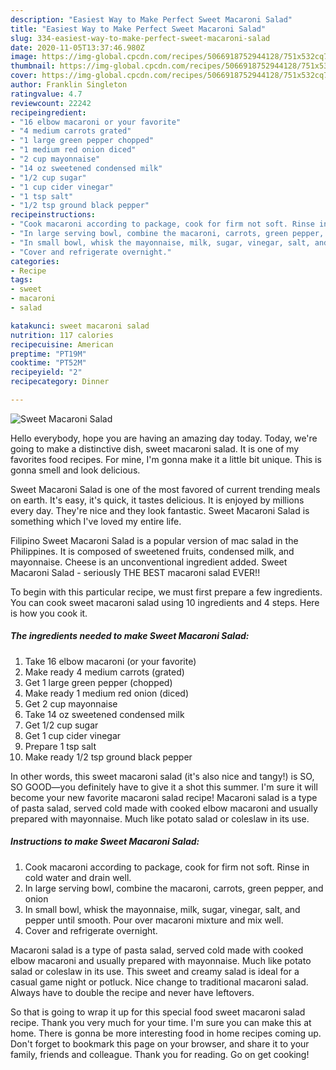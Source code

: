 ```yaml
---
description: "Easiest Way to Make Perfect Sweet Macaroni Salad"
title: "Easiest Way to Make Perfect Sweet Macaroni Salad"
slug: 334-easiest-way-to-make-perfect-sweet-macaroni-salad
date: 2020-11-05T13:37:46.980Z
image: https://img-global.cpcdn.com/recipes/5066918752944128/751x532cq70/sweet-macaroni-salad-recipe-main-photo.jpg
thumbnail: https://img-global.cpcdn.com/recipes/5066918752944128/751x532cq70/sweet-macaroni-salad-recipe-main-photo.jpg
cover: https://img-global.cpcdn.com/recipes/5066918752944128/751x532cq70/sweet-macaroni-salad-recipe-main-photo.jpg
author: Franklin Singleton
ratingvalue: 4.7
reviewcount: 22242
recipeingredient:
- "16 elbow macaroni or your favorite"
- "4 medium carrots grated"
- "1 large green pepper chopped"
- "1 medium red onion diced"
- "2 cup mayonnaise"
- "14 oz sweetened condensed milk"
- "1/2 cup sugar"
- "1 cup cider vinegar"
- "1 tsp salt"
- "1/2 tsp ground black pepper"
recipeinstructions:
- "Cook macaroni according to package, cook for firm not soft. Rinse in cold water and drain well."
- "In large serving bowl, combine the macaroni, carrots, green pepper, and onion"
- "In small bowl, whisk the mayonnaise, milk, sugar, vinegar, salt, and pepper until smooth. Pour over macaroni mixture and mix well."
- "Cover and refrigerate overnight."
categories:
- Recipe
tags:
- sweet
- macaroni
- salad

katakunci: sweet macaroni salad 
nutrition: 117 calories
recipecuisine: American
preptime: "PT19M"
cooktime: "PT52M"
recipeyield: "2"
recipecategory: Dinner

---
```



![Sweet Macaroni Salad](https://img-global.cpcdn.com/recipes/5066918752944128/751x532cq70/sweet-macaroni-salad-recipe-main-photo.jpg)

Hello everybody, hope you are having an amazing day today. Today, we're going to make a distinctive dish, sweet macaroni salad. It is one of my favorites food recipes. For mine, I'm gonna make it a little bit unique. This is gonna smell and look delicious.

Sweet Macaroni Salad is one of the most favored of current trending meals on earth. It's easy, it's quick, it tastes delicious. It is enjoyed by millions every day. They're nice and they look fantastic. Sweet Macaroni Salad is something which I've loved my entire life.

Filipino Sweet Macaroni Salad is a popular version of mac salad in the Philippines. It is composed of sweetened fruits, condensed milk, and mayonnaise. Cheese is an unconventional ingredient added. Sweet Macaroni Salad - seriously THE BEST macaroni salad EVER!!


To begin with this particular recipe, we must first prepare a few ingredients. You can cook sweet macaroni salad using 10 ingredients and 4 steps. Here is how you cook it.

<!--inarticleads1-->

##### The ingredients needed to make Sweet Macaroni Salad:

1. Take 16 elbow macaroni (or your favorite)
1. Make ready 4 medium carrots (grated)
1. Get 1 large green pepper (chopped)
1. Make ready 1 medium red onion (diced)
1. Get 2 cup mayonnaise
1. Take 14 oz sweetened condensed milk
1. Get 1/2 cup sugar
1. Get 1 cup cider vinegar
1. Prepare 1 tsp salt
1. Make ready 1/2 tsp ground black pepper


In other words, this sweet macaroni salad (it&#39;s also nice and tangy!) is SO, SO GOOD—you definitely have to give it a shot this summer. I&#39;m sure it will become your new favorite macaroni salad recipe! Macaroni salad is a type of pasta salad, served cold made with cooked elbow macaroni and usually prepared with mayonnaise. Much like potato salad or coleslaw in its use. 

<!--inarticleads2-->

##### Instructions to make Sweet Macaroni Salad:

1. Cook macaroni according to package, cook for firm not soft. Rinse in cold water and drain well.
1. In large serving bowl, combine the macaroni, carrots, green pepper, and onion
1. In small bowl, whisk the mayonnaise, milk, sugar, vinegar, salt, and pepper until smooth. Pour over macaroni mixture and mix well.
1. Cover and refrigerate overnight.


Macaroni salad is a type of pasta salad, served cold made with cooked elbow macaroni and usually prepared with mayonnaise. Much like potato salad or coleslaw in its use. This sweet and creamy salad is ideal for a casual game night or potluck. Nice change to traditional macaroni salad. Always have to double the recipe and never have leftovers. 

So that is going to wrap it up for this special food sweet macaroni salad recipe. Thank you very much for your time. I'm sure you can make this at home. There is gonna be more interesting food in home recipes coming up. Don't forget to bookmark this page on your browser, and share it to your family, friends and colleague. Thank you for reading. Go on get cooking!
